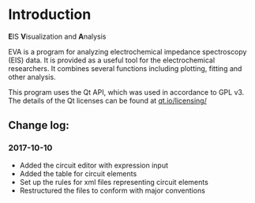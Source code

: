 <h1>Introduction</h1>
<p><b>E</b>IS <b>V</b>isualization and <b>A</b>nalysis</p>
<p>EVA is a program for analyzing electrochemical impedance spectroscopy (EIS) data. It is provided as a useful tool for the electrochemical researchers. It combines several functions including plotting, fitting and other analysis.</p>
</p>This program uses the Qt API, which was used in accordance to GPL v3. The details of the Qt licenses can be found at <a href="qt.io/licensing/">qt.io/licensing/</a></p>

<h2>Change log:</h2>

<h3><b>2017-10-10</b></h3>
<ul style="list-style-type:disc">
<li>Added the circuit editor with expression input</li>
<li>Added the table for circuit elements</li>
<li>Set up the rules for xml files representing circuit elements</li>
<li>Restructured the files to conform with major conventions</li>
<ul>
